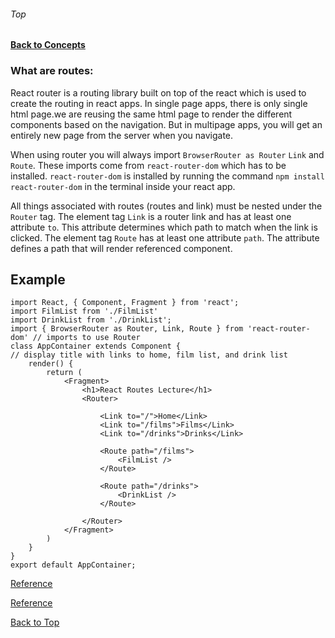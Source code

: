 ###### Top
#### [Back to Concepts](README.md)

### What are routes:
React router is a routing library built on top of the react which is used to create the routing in react apps. In single page apps, there is only single html page.we are reusing the same html page to render the different components based on the navigation.
But in multipage apps, you will get an entirely new page from the server when you navigate.

When using router you will always import `BrowserRouter as Router` `Link` and `Route`. These imports come from `react-router-dom` which has to be installed. `react-router-dom` is installed by running the command `npm install react-router-dom` in the terminal inside your react app.

All things associated with routes (routes and link) must be nested under the `Router` tag. The element tag `Link` is a router link and has at least one attribute `to`. This attribute determines which path to match when the link is clicked. The element tag `Route` has at least one attribute `path`. The attribute defines a path that will render referenced component.
 
## Example 
```JSX
import React, { Component, Fragment } from 'react';
import FilmList from './FilmList'
import DrinkList from './DrinkList';
import { BrowserRouter as Router, Link, Route } from 'react-router-dom' // imports to use Router
class AppContainer extends Component {
// display title with links to home, film list, and drink list
    render() {
        return (
            <Fragment>
                <h1>React Routes Lecture</h1>
                <Router>

                    <Link to="/">Home</Link>
                    <Link to="/films">Films</Link>
                    <Link to="/drinks">Drinks</Link>

                    <Route path="/films">
                        <FilmList />
                    </Route>

                    <Route path="/drinks">
                        <DrinkList />
                    </Route>

                </Router>
            </Fragment>
        )
    }
}
export default AppContainer;
```
[Reference](https://reacttraining.com/react-router/web/example/basic)

[Reference](https://codeburst.io/getting-started-with-react-router-5c978f70df91)

[Back to Top](#Top)